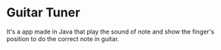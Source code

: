 # Guitar Tuner
It's a app made in Java that play the sound of note and show the finger's position to do the correct note in guitar.
